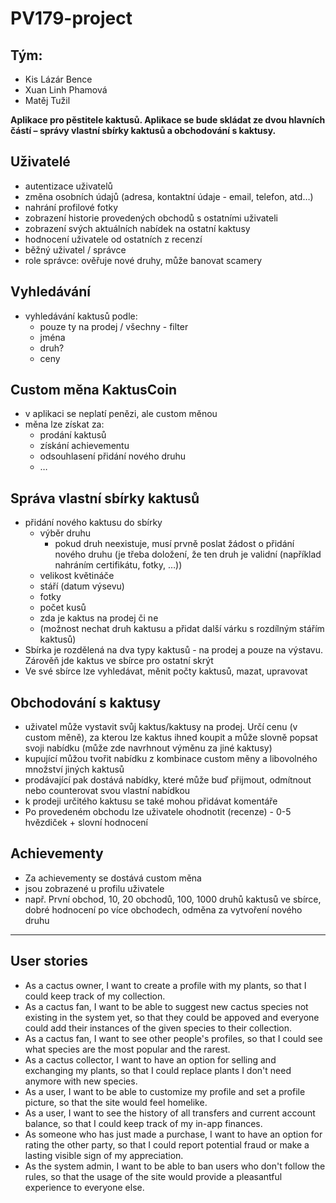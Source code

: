 # PV179-project
## Tým:
- Kis Lázár Bence
- Xuan Linh Phamová
- Matěj Tužil

**Aplikace pro pěstitele kaktusů. Aplikace se bude skládat ze dvou hlavních částí – správy vlastní sbírky kaktusů a obchodování s kaktusy.**

## Uživatelé
- autentizace uživatelů
- změna osobních údajů (adresa, kontaktní údaje - email, telefon, atd…)
- nahrání profilové fotky
- zobrazení historie provedených obchodů s ostatními uživateli
- zobrazení svých aktuálních nabídek na ostatní kaktusy
- hodnocení uživatele od ostatních z recenzí
- běžný uživatel / správce
- role správce: ověřuje nové druhy, může banovat scamery

## Vyhledávání
- vyhledávání kaktusů podle:
    - pouze ty na prodej / všechny - filter
    - jména
    - druh?
    - ceny

## Custom měna KaktusCoin
- v aplikaci se neplatí penězi, ale custom měnou
- měna lze získat za:
    - prodání kaktusů
    - získání achievementu
    - odsouhlasení přidání nového druhu
    - …
## Správa vlastní sbírky kaktusů
- přidání nového kaktusu do sbírky 
    - výběr druhu 
        - pokud druh neexistuje, musí prvně poslat žádost o přidání nového druhu (je třeba doložení, že ten druh je validní (například nahráním certifikátu, fotky, …))
    - velikost květináče
    - stáří (datum výsevu)
    - fotky
    - počet kusů
    - zda je kaktus na prodej či ne
    - (možnost nechat druh kaktusu a přidat další várku s rozdílným stářím kaktusů)
- Sbírka je rozdělená na dva typy kaktusů - na prodej a pouze na výstavu. Zárověň jde kaktus ve sbírce pro ostatní skrýt
- Ve své sbírce lze vyhledávat, měnit počty kaktusů, mazat, upravovat


## Obchodování s kaktusy
- uživatel může vystavit svůj kaktus/kaktusy na prodej. Určí cenu (v custom měně), za kterou lze kaktus ihned koupit a může slovně popsat svoji nabídku (může zde navrhnout výměnu za jiné kaktusy)
- kupující můžou tvořit nabídku z kombinace custom měny a libovolného množství jiných kaktusů
- prodávající pak dostává nabídky, které může buď přijmout, odmítnout nebo counterovat svou vlastní nabídkou
- k prodeji určitého kaktusu se také mohou přidávat komentáře
- Po provedeném obchodu lze uživatele ohodnotit (recenze) - 0-5 hvězdiček + slovní hodnocení


## Achievementy
- Za achievementy se dostává custom měna
- jsou zobrazené u profilu uživatele
- např. První obchod, 10, 20 obchodů, 100, 1000 druhů kaktusů ve sbírce, dobré hodnocení po více obchodech, odměna za vytvoření nového druhu

---

## User stories
- As a cactus owner, I want to create a profile with my plants, so that I could keep track of my collection.
- As a cactus fan, I want to be able to suggest new cactus species not existing in the system yet, so that they could be appoved and everyone could add their instances of the given species to their collection.
- As a cactus fan, I want to see other people's profiles, so that I could see what species are the most popular and the rarest.
- As a cactus collector, I want to have an option for selling and exchanging my plants, so that I could replace plants I don't need anymore with new species.
- As a user, I want to be able to customize my profile and set a profile picture, so that the site would feel homelike.
- As a user, I want to see the history of all transfers and current account balance, so that I could keep track of my in-app finances.
- As someone who has just made a purchase, I want to have an option for rating the other party, so that I could report potential fraud or make a lasting visible sign of my appreciation.
- As the system admin, I want to be able to ban users who don't follow the rules, so that the usage of the site would provide a pleasantful experience to everyone else.

